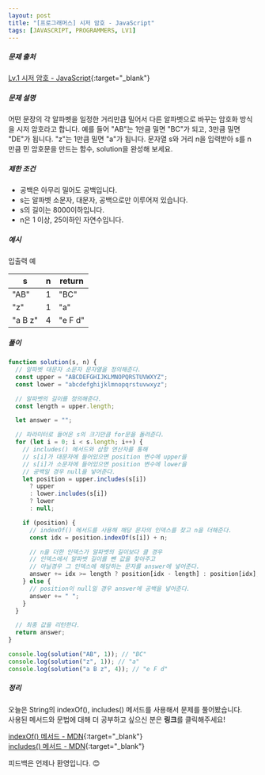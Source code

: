```yaml
---
layout: post
title: "[프로그래머스] 시저 암호 - JavaScript"
tags: [JAVASCRIPT, PROGRAMMERS, LV1]
---
```


##### 문제 출처

[Lv.1 시저 암호 - JavaScript](https://programmers.co.kr/learn/courses/30/lessons/12926?language=javascript){:target="\_blank"}

##### 문제 설명

어떤 문장의 각 알파벳을 일정한 거리만큼 밀어서 다른 알파벳으로 바꾸는 암호화 방식을 시저 암호라고 합니다. 예를 들어 "AB"는 1만큼 밀면 "BC"가 되고, 3만큼 밀면 "DE"가 됩니다. "z"는 1만큼 밀면 "a"가 됩니다. 문자열 s와 거리 n을 입력받아 s를 n만큼 민 암호문을 만드는 함수, solution을 완성해 보세요.

##### 제한 조건

- 공백은 아무리 밀어도 공백입니다.
- s는 알파벳 소문자, 대문자, 공백으로만 이루어져 있습니다.
- s의 길이는 8000이하입니다.
- n은 1 이상, 25이하인 자연수입니다.

##### 예시

입출력 예

| s       | n   | return  |
| ------- | --- | ------- |
| "AB"    | 1   | "BC"    |
| "z"     | 1   | "a"     |
| "a B z" | 4   | "e F d" |

##### 풀이

```javascript
function solution(s, n) {
  // 알파벳 대문자 소문자 문자열을 정의해준다.
  const upper = "ABCDEFGHIJKLMNOPQRSTUVWXYZ";
  const lower = "abcdefghijklmnopqrstuvwxyz";

  // 알파벳의 길이를 정의해준다.
  const length = upper.length;

  let answer = "";

  // 파라미터로 들어온 s의 크기만큼 for문을 돌려준다.
  for (let i = 0; i < s.length; i++) {
    // includes() 메서드와 삼항 연산자를 통해
    // s[i]가 대문자에 들어있으면 position 변수에 upper을
    // s[i]가 소문자에 들어있으면 position 변수에 lower을
    // 공백일 경우 null을 넣어준다.
    let position = upper.includes(s[i])
      ? upper
      : lower.includes(s[i])
      ? lower
      : null;

    if (position) {
      // indexOf() 메서드를 사용해 해당 문자의 인덱스를 찾고 n을 더해준다.
      const idx = position.indexOf(s[i]) + n;

      // n을 더한 인덱스가 알파벳의 길이보다 클 경우
      // 인덱스에서 알파벳 길이를 뺀 값을 찾아주고
      // 아닐경우 그 인덱스에 해당하는 문자를 answer에 넣어준다.
      answer += idx >= length ? position[idx - length] : position[idx];
    } else {
      // position이 null일 경우 answer에 공백을 넣어준다.
      answer += " ";
    }
  }

  // 최종 값을 리턴한다.
  return answer;
}

console.log(solution("AB", 1)); // "BC"
console.log(solution("z", 1)); // "a"
console.log(solution("a B z", 4)); // "e F d"
```

##### 정리

오늘은 String의 indexOf(), includes() 메서드를 사용해서 문제를 풀어봤습니다.<br />
사용된 메서드와 문법에 대해 더 공부하고 싶으신 분은 **링크**를 클릭해주세요!

[indexOf() 메서드 - MDN](https://developer.mozilla.org/ko/docs/Web/JavaScript/Reference/Global_Objects/String/indexOf){:target="\_blank"}<br />
[includes() 메서드 - MDN](hthttps://developer.mozilla.org/ko/docs/Web/JavaScript/Reference/Global_Objects/String/includes){:target="\_blank"}

피드백은 언제나 환영입니다. 😊
